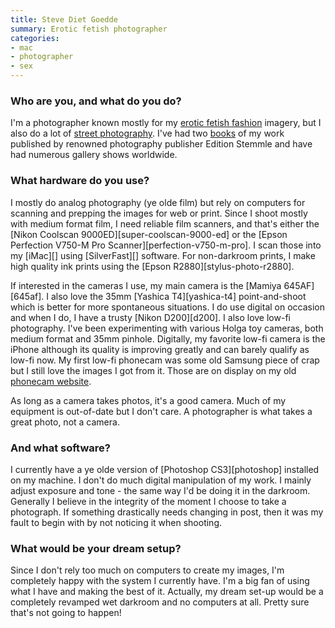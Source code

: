 ```yaml
---
title: Steve Diet Goedde
summary: Erotic fetish photographer
categories:
- mac
- photographer
- sex
---
```


### Who are you, and what do you do?

I'm a photographer known mostly for my [erotic fetish fashion](http://stevedietgoedde.com/ "Steve's website.") imagery, but I also do a lot of [street photography](http://goeddeimages.com/ "Steve's other website."). I've had two [books](http://stevedietgoedde.com/books.htm "Steve's books.") of my work published by renowned photography publisher Edition Stemmle and have had numerous gallery shows worldwide.

### What hardware do you use?

I mostly do analog photography (ye olde film) but rely on computers for scanning and prepping the images for web or print. Since I shoot mostly with medium format film, I need reliable film scanners, and that's either the [Nikon Coolscan 9000ED][super-coolscan-9000-ed] or the [Epson Perfection V750-M Pro Scanner][perfection-v750-m-pro]. I scan those into my [iMac][] using [SilverFast][] software. For non-darkroom prints, I make high quality ink prints using the [Epson R2880][stylus-photo-r2880].

If interested in the cameras I use, my main camera is the [Mamiya 645AF][645af]. I also love the 35mm [Yashica T4][yashica-t4] point-and-shoot which is better for more spontaneous situations. I do use digital on occasion and when I do, I have a trusty [Nikon D200][d200]. I also love low-fi photography. I've been experimenting with various Holga toy cameras, both medium format and 35mm pinhole. Digitally, my favorite low-fi camera is the iPhone although its quality is improving greatly and can barely qualify as low-fi now. My first low-fi phonecam was some old Samsung piece of crap but I still love the images I got from it. Those are on display on my old [phonecam website](http://www.phone-art.com/ "Steve's old phone camera site.").

As long as a camera takes photos, it's a good camera. Much of my equipment is out-of-date but I don't care. A photographer is what takes a great photo, not a camera.

### And what software?

I currently have a ye olde version of [Photoshop CS3][photoshop] installed on my machine. I don't do much digital manipulation of my work. I mainly adjust exposure and tone - the same way I'd be doing it in the darkroom. Generally I believe in the integrity of the moment I choose to take a photograph. If something drastically needs changing in post, then it was my fault to begin with by not noticing it when shooting.

### What would be your dream setup?

Since I don't rely too much on computers to create my images, I'm completely happy with the system I currently have. I'm a big fan of using what I have and making the best of it. Actually, my dream set-up would be a completely revamped wet darkroom and no computers at all. Pretty sure that's not going to happen!